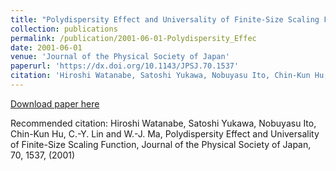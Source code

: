 ```yaml
---
title: "Polydispersity Effect and Universality of Finite-Size Scaling Function"
collection: publications
permalink: /publication/2001-06-01-Polydispersity_Effec
date: 2001-06-01
venue: 'Journal of the Physical Society of Japan'
paperurl: 'https://dx.doi.org/10.1143/JPSJ.70.1537'
citation: 'Hiroshi Watanabe, Satoshi Yukawa, Nobuyasu Ito, Chin-Kun Hu, C.-Y. Lin and W.-J. Ma, Polydispersity Effect and Universality of Finite-Size Scaling Function, Journal of the Physical Society of Japan,  <bf>70</bf>, 1537, (2001)'
---
```


<a href='https://dx.doi.org/10.1143/JPSJ.70.1537'>Download paper here</a>

Recommended citation: Hiroshi Watanabe, Satoshi Yukawa, Nobuyasu Ito, Chin-Kun Hu, C.-Y. Lin and W.-J. Ma, Polydispersity Effect and Universality of Finite-Size Scaling Function, Journal of the Physical Society of Japan,  <bf>70</bf>, 1537, (2001)